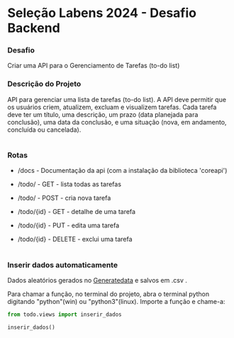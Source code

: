 # Seleção Labens 2024 - Desafio Backend

### Desafio
Criar uma API para o Gerenciamento de Tarefas (to-do list)

### Descrição do Projeto
API para gerenciar uma lista de tarefas (to-do list). A API deve permitir que os usuários criem, atualizem, excluam e visualizem tarefas. Cada tarefa deve ter um título, uma descrição, um prazo (data planejada para conclusão), uma data da conclusão, e uma situação (nova, em andamento, concluída ou cancelada).

#

### Rotas

- /docs - Documentação da api (com a instalação da biblioteca 'coreapi')

- /todo/ - GET - lista todas as tarefas
- /todo/ - POST - cria nova tarefa
- /todo/{id} - GET - detalhe de uma tarefa
- /todo/{id} - PUT - edita uma tarefa
- /todo/{id} - DELETE - exclui uma tarefa

#
### Inserir dados automaticamente
Dados aleatórios gerados no [Generatedata](https://generatedata.com/generator) e salvos em .csv . 

Para chamar a função, no terminal do projeto, abra o terminal python digitando "python"(win) ou "python3"(linux). Importe a função e chame-a:
```python
from todo.views import inserir_dados

inserir_dados()
```

